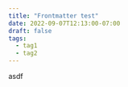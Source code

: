 ```yaml
---
title: "Frontmatter test"
date: 2022-09-07T12:13:00-07:00
draft: false
tags:
  - tag1
  - tag2
---
```


asdf